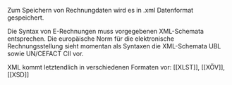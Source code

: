 Zum Speichern von Rechnungdaten wird es in .xml Datenformat gespeichert.

Die Syntax von E-Rechnungen muss vorgegebenen XML-Schemata entsprechen. Die europäische Norm für die elektronische Rechnungsstellung sieht momentan als Syntaxen die XML-Schemata UBL sowie UN/CEFACT CII vor.

XML kommt letztendlich in verschiedenen Formaten vor:
[[XLST]], [[XÖV]], [[XSD]]